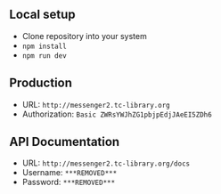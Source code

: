 ## Local setup

- Clone repository into your system
- `npm install`
- `npm run dev`


## Production

- URL: `http://messenger2.tc-library.org`
- Authorization: `Basic ZWRsYWJhZG1pbjpEdjJAeEI5ZDh6`

## API Documentation

- URL: `http://messenger2.tc-library.org/docs`
- Username: `***REMOVED***`
- Password: `***REMOVED***`